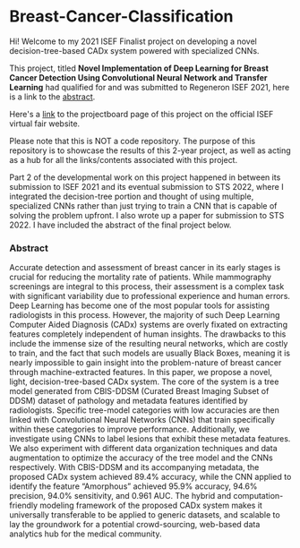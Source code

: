 # Breast-Cancer-Classification
Hi! Welcome to my 2021 ISEF Finalist project on developing a novel decision-tree-based CADx system powered with specialized CNNs.

This project, titled **Novel Implementation of Deep Learning for Breast Cancer Detection Using Convolutional Neural Network and Transfer Learning** had qualified for and was submitted to Regeneron ISEF 2021, here is a link to the [abstract](https://abstracts.societyforscience.org/Home/FullAbstract?Category=Any%20Category&AllAbstracts=True&FairCountry=Any%20Country&FairState=Any%20State&ProjectId=19336).

Here's a [link](https://projectboard.world/isef2021/project/robo009---implement-deep-learning-to-detect-breast-cancer) to the projectboard page of this project on the official ISEF virtual fair website.

Please note that this is NOT a code repository. The purpose of this repository is to showcase the results of this 2-year project, as well as acting as a hub for all the links/contents associated with this project.

Part 2 of the developmental work on this project happened in between its submission to ISEF 2021 and its eventual submission to STS 2022, where I integrated the decision-tree portion and thought of using multiple, specialized CNNs rather than just trying to train a CNN that is capable of solving the problem upfront. I also wrote up a paper for submission to STS 2022. I have included the abstract of the final project below.

### Abstract

Accurate detection and assessment of breast cancer in its early stages is crucial for reducing the mortality rate of patients. While mammography screenings are integral to this process, their assessment is a complex task with significant variability due to professional experience and human errors. Deep Learning has become one of the most popular tools for assisting radiologists in this process. However, the majority of such Deep Learning Computer Aided Diagnosis (CADx) systems are overly fixated on extracting features completely independent of human insights. The drawbacks to this include the immense size of the resulting neural networks, which are costly to train, and the fact that such models are usually Black Boxes, meaning it is nearly impossible to gain insight into the problem-nature of breast cancer through machine-extracted features. In this paper, we propose a novel, light, decision-tree-based CADx system. The core of the system is a tree model generated from CBIS-DDSM (Curated Breast Imaging Subset of DDSM) dataset of pathology and metadata features identified by radiologists. Specific tree-model categories with low accuracies are then linked with Convolutional Neural Networks (CNNs) that train specifically within these categories to improve performance. Additionally, we investigate using CNNs to label lesions that exhibit these metadata features. We also experiment with different data organization techniques and data augmentation to optimize the accuracy of the tree model and the CNNs respectively. With CBIS-DDSM and its accompanying metadata, the proposed CADx system achieved 89.4% accuracy, while the CNN applied to identify the feature “Amorphous” achieved 95.9% accuracy, 94.6% precision, 94.0% sensitivity, and 0.961 AUC. The hybrid and computation-friendly modeling framework of the proposed CADx system makes it universally transferable to be applied to generic datasets, and scalable to lay the groundwork for a potential crowd-sourcing, web-based data analytics hub for the medical community.
